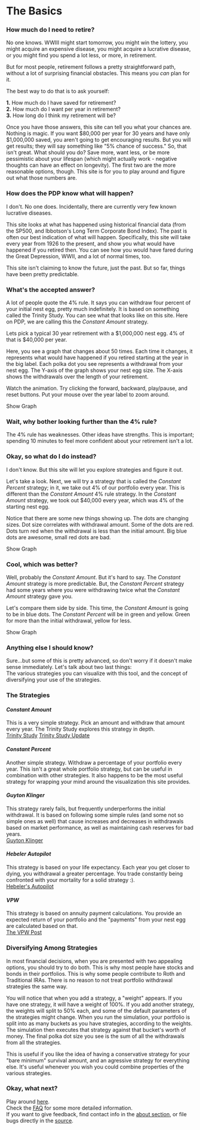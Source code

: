 # The Basics

### How much do I need to retire?  

No one knows.
WWIII might start tomorrow, you might win the lottery, you might acquire an expensive disease, you might acquire a lucrative disease, or you might find you spend a lot less, or more, in retirement.  

But for most people, retirement follows a pretty straightforward path, without a lot of surprising financial obstacles.
This means you *can* plan for it.

The best way to do that is to ask yourself:  
 
**1.** How much do I have saved for retirement?  
**2.** How much do I want per year in retirement?  
**3.** How long do I think my retirement will be?

Once you have those answers, this site can tell you what your chances are.
Nothing is magic.
If you want $80,000 per year for 30 years and have only $1,000,000 saved, you aren't going to get encouraging results.
But you will get results; they will say something like "5% chance of success." 
So, that isn't great. 
What should you do?
Save more, want less, or be more pessimistic about your lifespan (which might actually work - negative thoughts can have an effect on longevity).
The first two are the more reasonable options, though.
This site is for you to play around and figure out what those numbers are.

### How does the PDP know what will happen?

I don't. 
No one does. 
Incidentally, there are currently very few known lucrative diseases.  

This site looks at what has happened using historical financial data (from the SP500, and Ibbotson's Long Term Corporate Bond Index).
The past is often our best indication of what will happen. 
Specifically, this site will take every year from 1926 to the present, and show you what would have happened if you retired then.
You can see how you would have fared during the Great Depression, WWII, and a lot of normal times, too.

This site isn't claiming to know the future, just the past.
But so far, things have been pretty predictable. 

### What's the accepted answer?

A lot of people quote the 4% rule.
It says you can withdraw four percent of your initial nest egg, pretty much indefinitely.
It is based on something called the Trinity Study.
You can see what that looks like on this site.
Here on PDP, we are calling this the *Constant Amount* strategy.

Lets pick a typical 30 year retirement with a $1,000,000 nest egg.
4% of that is $40,000 per year.

Here, you see a graph that changes about 50 times. 
Each time it changes, it represents what would have happened if you retired starting at the year in the big label.
Each polka dot you see represents a withdrawal from your nest egg.
The Y-axis of the graph shows your nest egg size.
The X-axis shows the withdrawals over the length of your retirement.

Watch the animation.
Try clicking the forward, backward, play/pause, and reset buttons.
Put your mouse over the year label to zoom around.

<label type="submit" class="trinityGraphButt">Show Graph</label>
<p id="trinityGraph" style="display: none;"></p>

### Wait, why bother looking further than the 4% rule?

The 4% rule has weaknesses.
Other ideas have strengths.
This is important; spending 10 minutes to feel more confident about your retirement isn't a lot.
  
### Okay, so what do I do instead?

I don't know.
But this site will let you explore strategies and figure it out.

Let's take a look.
Next, we will try a strategy that is called the *Constant Percent* strategy; in it, we take out 4% of our portfolio every year.
This is different than the *Constant Amount* 4% rule strategy.
In the *Constant Amount* strategy, we took out $40,000 every year, which was 4% of the starting nest egg.

Notice that there are some new things showing up.
The dots are changing sizes.
Dot size correlates with withdrawal amount.
Some of the dots are red.
Dots turn red when the withdrawal is less than the initial amount.
Big blue dots are awesome, small red dots are bad.

<label type="submit" class="percentGraphButt">Show Graph</label>
<p id="percentGraph" style="display: none;"></p>

### Cool, which was better?

Well, probably the *Constant Amount*.
But it's hard to say.
The *Constant Amount* strategy is more predictable.
But, the *Constant Percent* strategy had some years where you were withdrawing twice what the *Constant Amount* strategy gave you. 

Let's compare them side by side.
This time, the *Constant Amount* is going to be in blue dots.
The *Constant Percent* will be in green and yellow.
Green for more than the initial withdrawal, yellow for less.

<label type="submit" class="compareGraphButt">Show Graph</label>
<p id="compareGraph" style="display: none;"></p>

### Anything else I should know?

Sure...but some of this is pretty advanced, so don't worry if it doesn't make sense immediately.
Let's talk about two last things:  
The various strategies you can visualize with this tool, and the concept of diversifying your use of the strategies.

### The Strategies

#### *Constant Amount*

This is a very simple strategy.
Pick an amount and withdraw that amount every year.
The Trinity Study explores this strategy in depth.  
<a href="http://afcpe.org/assets/pdf/vol1014.pdf" target="_blank">Trinity Study</a>
<a href="https://www.onefpa.org/journal/Pages/Portfolio%20Success%20Rates%20Where%20to%20Draw%20the%20Line.aspx" target="_blank">Trinity Study Update</a>

#### *Constant Percent*

Another simple strategy.
Withdraw a percentage of your portfolio every year.
This isn't a great whole portfolio strategy, but can be useful in combination with other strategies.
It also happens to be the most useful strategy for wrapping your mind around the visualization this site provides.

#### *Guyton Klinger*

This strategy rarely fails, but frequently underperforms the initial withdrawal.
It is based on following some simple rules (and some not so simple ones as well) that cause increases and decreases in withdrawals based on market performance, as well as maintaining cash reserves for bad years.  
<a href="http://cornerstonewealthadvisors.com/wp-content/uploads/2014/09/08-06_WebsiteArticle.pdf" target="_blank">Guyton Klinger</a>

#### *Hebeler Autopilot*

This strategy is based on your life expectancy.
Each year you get closer to dying, you withdrawal a greater percentage.
You trade constantly being confronted with your mortality for a solid strategy :).    
<a href="http://www.marketwatch.com/story/put-retirement-savings-withdrawals-on-autopilot-2013-07-24" target="_blank">Hebeler's Autopilot</a>

#### *VPW*

This strategy is based on annuity payment calculations.
You provide an expected return of your portfolio and the "payments" from your nest egg are calculated based on that.  
<a href="https://www.bogleheads.org/forum/viewtopic.php?t=120430" target="_blank">The VPW Post</a>

### Diversifying Among Strategies

In most financial decisions, when you are presented with two appealing options, you should try to do both.
This is why most people have stocks and bonds in their portfolios.
This is why some people contribute to Roth and Traditional IRAs.
There is no reason to not treat portfolio withdrawal strategies the same way.

You will notice that when you add a strategy, a "weight" appears.
If you have one strategy, it will have a weight of 100%. 
If you add another strategy, the weights will split to 50% each, and some of the default parameters of the strategies might change.
When you run the simulation, your portfolio is split into as many buckets as you have strategies, according to the weights.
The simulation then executes that strategy against that bucket's worth of money.
The final polka dot size you see is the sum of all the withdrawals from all the strategies.

This is useful if you like the idea of having a conservative strategy for your "bare minimum" survival amount, and an agressive strategy for everything else.
It's useful whenever you wish you could combine properties of the various strategies.


### Okay, what next?

Play around [here](.\home).  
Check the [FAQ](.\faq) for some more detailed information.  
If you want to give feedback, find contact info in the [about section](.\about), or file bugs directly in the [source](.\source).

